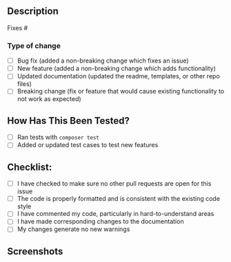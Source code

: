 ## Description

<!-- Please include a summary of the change and which issue is fixed. -->

Fixes # <!-- add issue number -->

### Type of change

<!-- Please delete options that are not relevant. -->

- [ ] Bug fix (added a non-breaking change which fixes an issue)
- [ ] New feature (added a non-breaking change which adds functionality)
- [ ] Updated documentation (updated the readme, templates, or other repo files)
- [ ] Breaking change (fix or feature that would cause existing functionality to not work as expected)

## How Has This Been Tested?

<!-- If you have changed a feature of the stats cards, please describe the tests you made to verify your changes. -->

- [ ] Ran tests with `composer test`
- [ ] Added or updated test cases to test new features

## Checklist:

- [ ] I have checked to make sure no other pull requests are open for this issue
- [ ] The code is properly formatted and is consistent with the existing code style
- [ ] I have commented my code, particularly in hard-to-understand areas
- [ ] I have made corresponding changes to the documentation
- [ ] My changes generate no new warnings

## Screenshots

<!-- If you have updated the design or appearance, please include a screenshot of your changes. -->
